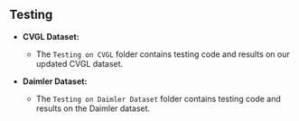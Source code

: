## Testing

- **CVGL Dataset:**
  - The `Testing on CVGL` folder contains testing code and results on our updated CVGL dataset.

- **Daimler Dataset:**
  - The `Testing on Daimler Dataset` folder contains testing code and results on the Daimler dataset.

